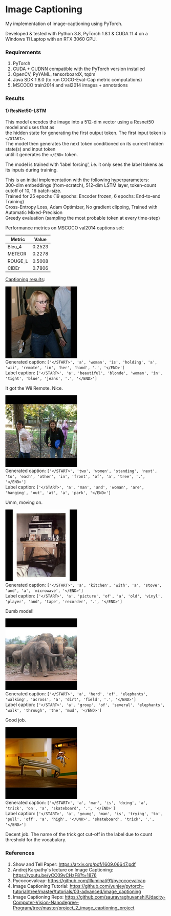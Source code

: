 # Image Captioning

My implementation of image-captioning using PyTorch.

Developed & tested with Python 3.8, PyTorch 1.8.1 & CUDA 11.4 on a Windows 11 Laptop with an RTX 3060 GPU.

### Requirements
1) PyTorch
2) CUDA + CUDNN compatible with the PyTorch version installed
3) OpenCV, PyYAML, tensorboardX, tqdm
4) Java SDK 1.8.0 (to run COCO-Eval-Cap metric computations)
5) MSCOCO train2014 and val2014 images + annotations

### Results

#### 1) ResNet50-LSTM
This model encodes the image into a 512-dim vector using a Resnet50 model and uses that as\
the hidden state for generating the first output token. The first input token is `</START>`.\
The model then generates the next token conditioned on its current hidden state(s) and input token\
until it generates the `</END>` token.

The model is trained with 'label forcing', i.e. it only sees the label tokens as its inputs during training.

This is an initial implementation with the following hyperparameters:\
300-dim embeddings (from-scratch), 512-dim LSTM layer, token-count cutoff of 10, 16 batch-size.\
Trained for 25 epochs (19 epochs: Encoder frozen, 6 epochs: End-to-end Training)\
Cross-Entropy Loss, Adam Optimizer, No gradient clipping, Trained with Automatic Mixed-Precision\
Greedy evaluation (sampling the most probable token at every time-step)

Performance metrics on MSCOCO val2014 captions set:

| Metric        | Value  |
| ------------- |:------:|
| Bleu_4        | 0.2523 |
| METEOR        | 0.2278 |
| ROUGE_L       | 0.5008 |
| CIDEr         | 0.7806|

[Captioning results](checkpoints/c1_r50_lstm/caption_result): 

![](checkpoints/c1_r50_lstm/caption_result/img_0002.jpg) \
Generated caption:
`['</START>', 'a', 'woman', 'is', 'holding', 'a', 'wii', 'remote', 'in', 'her', 'hand', '.', '</END>']`\
Label caption:
`['</START>', 'a', 'beautiful', 'blonde', 'woman', 'in', 'tight', 'blue', 'jeans', '.', '</END>']`

It got the Wii Remote. Nice. 


![](checkpoints/c1_r50_lstm/caption_result/img_0004.jpg) \
Generated caption:
`['</START>', 'two', 'women', 'standing', 'next', 'to', 'each', 'other', 'in', 'front', 'of', 'a', 'tree', '.', '</END>']`\
Label caption:
`['</START>', 'a', 'man', 'and', 'woman', 'are', 'hanging', 'out', 'at', 'a', 'park', '</END>']`

Umm, moving on.

![](checkpoints/c1_r50_lstm/caption_result/img_0007.jpg) \
Generated caption:
`['</START>', 'a', 'kitchen', 'with', 'a', 'stove', 'and', 'a', 'microwave', '</END>']`\
Label caption:
`['</START>', 'a', 'picture', 'of', 'a', 'old', 'vinyl', 'player', 'and', 'tape', 'recorder', '.', '</END>']`

Dumb model!

![](checkpoints/c1_r50_lstm/caption_result/img_0010.jpg) \
Generated caption:
`['</START>', 'a', 'herd', 'of', 'elephants', 'walking', 'across', 'a', 'dirt', 'field', '.', '</END>']`\
Label caption:
`['</START>', 'a', 'group', 'of', 'several', 'elephants', 'walk', 'through', 'the', 'mud', '</END>']`

Good job.


![](checkpoints/c1_r50_lstm/caption_result/img_0014.jpg) \
Generated caption:
`['</START>', 'a', 'man', 'is', 'doing', 'a', 'trick', 'on', 'a', 'skateboard', '.', '</END>']`\
Label caption:
`['</START>', 'a', 'young', 'man', 'is', 'trying', 'to', 'pull', 'off', 'a', 'high', '</UNK>', 'skateboard', 'trick', '.', '</END>']`

Decent job. The name of the trick got cut-off in the label due to count threshold for the vocabulary.

### References
1) Show and Tell Paper: https://arxiv.org/pdf/1609.06647.pdf
2) Andrej Karpathy's lecture on Image Captioning: https://youtu.be/yCC09vCHzF8?t=1876
2) Pycocoevalcap: https://github.com/Illuminati91/pycocoevalcap
3) Image Captioning Tutorial: https://github.com/yunjey/pytorch-tutorial/tree/master/tutorials/03-advanced/image_captioning
4) Image Captioning Repo: https://github.com/sauravraghuvanshi/Udacity-Computer-Vision-Nanodegree-Program/tree/master/project_2_image_captioning_project
